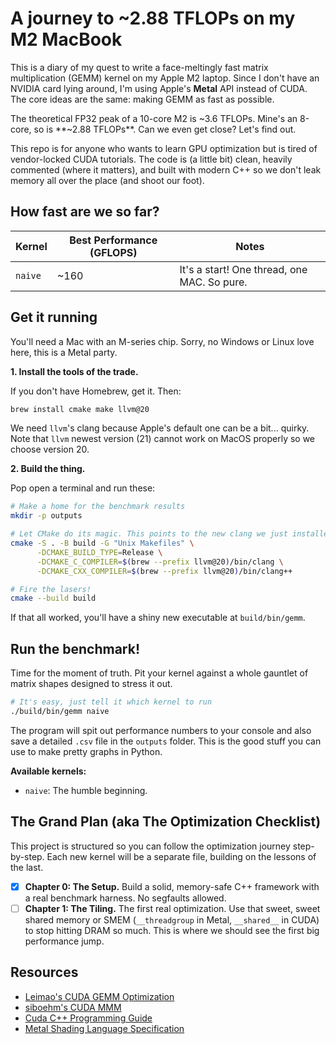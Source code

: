 # A journey to ~2.88 TFLOPs on my M2 MacBook

This is a diary of my quest to write a face-meltingly fast matrix multiplication (GEMM) kernel on my Apple M2 laptop. Since I don't have an NVIDIA card lying around, I'm using Apple's **Metal** API instead of CUDA. The core ideas are the same: making GEMM as fast as possible. 

The theoretical FP32 peak of a 10-core M2 is ~3.6 TFLOPs. Mine's an 8-core, so is **~2.88 TFLOPs**. Can we even get close? Let's find out.

This repo is for anyone who wants to learn GPU optimization but is tired of vendor-locked CUDA tutorials. The code is (a little bit) clean, heavily commented (where it matters), and built with modern C++ so we don't leak memory all over the place (and shoot our foot).

## How fast are we so far?

| Kernel          | Best Performance (GFLOPS) | Notes                                           |
|-----------------|---------------------------|-------------------------------------------------|
| `naive`         | ~160                      | It's a start! One thread, one MAC. So pure.     |

## Get it running

You'll need a Mac with an M-series chip. Sorry, no Windows or Linux love here, this is a Metal party.

**1. Install the tools of the trade.**

If you don't have Homebrew, get it. Then:
```bash
brew install cmake make llvm@20
```
We need `llvm`'s clang because Apple's default one can be a bit... quirky. Note that `llvm` newest version (21) cannot work on MacOS properly so we choose version 20.

**2. Build the thing.**

Pop open a terminal and run these:
```bash
# Make a home for the benchmark results
mkdir -p outputs

# Let CMake do its magic. This points to the new clang we just installed.
cmake -S . -B build -G "Unix Makefiles" \
      -DCMAKE_BUILD_TYPE=Release \
      -DCMAKE_C_COMPILER=$(brew --prefix llvm@20)/bin/clang \
      -DCMAKE_CXX_COMPILER=$(brew --prefix llvm@20)/bin/clang++

# Fire the lasers!
cmake --build build
```
If that all worked, you'll have a shiny new executable at `build/bin/gemm`.

## Run the benchmark!

Time for the moment of truth. Pit your kernel against a whole gauntlet of matrix shapes designed to stress it out.

```bash
# It's easy, just tell it which kernel to run
./build/bin/gemm naive
```

The program will spit out performance numbers to your console and also save a detailed `.csv` file in the `outputs` folder. This is the good stuff you can use to make pretty graphs in Python.

**Available kernels:**
- `naive`: The humble beginning. 

## The Grand Plan (aka The Optimization Checklist)

This project is structured so you can follow the optimization journey step-by-step. Each new kernel will be a separate file, building on the lessons of the last.

- [x] **Chapter 0: The Setup.** Build a solid, memory-safe C++ framework with a real benchmark harness. No segfaults allowed.
- [ ] **Chapter 1: The Tiling.** The first real optimization. Use that sweet, sweet shared memory or SMEM (`__threadgroup` in Metal, `__shared__` in CUDA) to stop hitting DRAM so much. This is where we should see the first big performance jump.
<!-- -   [ ] **Chapter 2: More Work, Less Laziness.** Make each thread compute more than one output element. This hides instruction latency and is great for register reuse.
-   [ ] **Chapter 3: SIMD-ify Everything.** Use Metal's vector types (`float4`, `half4`) to get more math done per clock cycle.
-   [ ] **Chapter 4: The Final Boss.** Memory coalescing, bank conflicts, and other arcane horrors. -->

## Resources

- [Leimao's CUDA GEMM Optimization](https://leimao.github.io/article/CUDA-Matrix-Multiplication-Optimization/)
- [siboehm's CUDA MMM](https://siboehm.com/articles/22/CUDA-MMM)
- [Cuda C++ Programming Guide](https://docs.nvidia.com/cuda/cuda-c-programming-guide/)
- [Metal Shading Language Specification](https://developer.apple.com/metal/Metal-Shading-Language-Specification.pdf)
